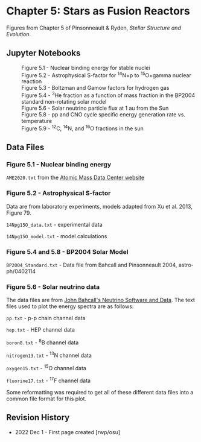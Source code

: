 # Chapter 5: Stars as Fusion Reactors

Figures from Chapter 5 of Pinsonneault & Ryden, *Stellar Structure and Evolution*.

## Jupyter Notebooks
<dl>
    <dd>Figure 5.1 - Nuclear binding energy for stable nuclei
    <dd>Figure 5.2 - Astrophysical S-factor for <sup>14</sup>N+p to <sup>15</sup>O+gamma nuclear reaction
    <dd>Figure 5.3 - Boltzman and Gamow factors for hydrogen gas
    <dd>Figure 5.4 - <sup>3</sup>He fraction as a function of mass fraction in the BP2004 standard non-rotating solar model
    <dd>Figure 5.6 - Solar neutrino particle flux at 1 au from the Sun
    <dd>Figure 5.8 - pp and CNO cycle specific energy generation rate vs. temperature
    <dd>Figure 5.9 - <sup>12</sup>C, <sup>14</sup>N, and <sup>16</sup>O fractions in the sun
</dl>

## Data Files

### Figure 5.1 - Nuclear binding energy

`AME2020.txt` from the [Atomic Mass Data Center website](https://www-nds.iaea.org/amdc/)

### Figure 5.2 - Astrophysical S-factor

Data are from laboratory experiments, models adapted from Xu et al. 2013, Figure 79.

`14Npg15O_data.txt` - experimental data

`14Npg15O_model.txt` - model calculations

### Figure 5.4 and 5.8 - BP2004 Solar Model

`BP2004_Standard.txt` - Data file from Bahcall and Pinsonneault 2004, astro-ph/0402114

### Figure 5.6 - Solar neutrino data

The data files are from [John Bahcall's Neutrino Software and Data](http://www.sns.ias.edu/~jnb/SNdata/sndata.html).  The text files used to plot
the energy spectra are as follows:

`pp.txt` - p-p chain channel data

`hep.txt` - HEP channel data

`boron8.txt` - <sup>8</sup>B channel data

`nitrogen13.txt` - <sup>13</sup>N channel data

`oxygen15.txt` - <sup>15</sup>O channel data

`fluorine17.txt` - <sup>17</sup>F channel data

Some reformatting was required to get all of these different data files into a common file format for this plot.

## Revision History

 * 2022 Dec 1 - First page created [rwp/osu]
